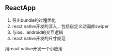 ## ReactApp

1. 导出bundle的过程优化
2. react native开发的深入，包括自定义动画库swiper
3. 与ios、android的交互逻辑
4. react native开发的尺寸规范

用react native开发一个小应用
